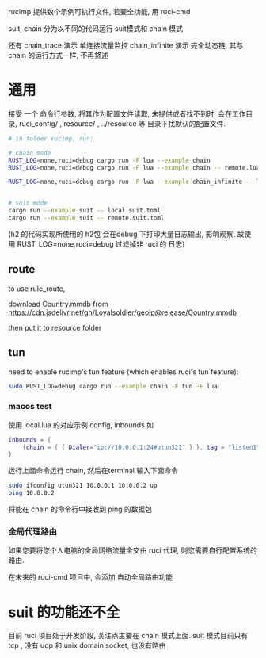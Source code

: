 
rucimp 提供数个示例可执行文件, 若要全功能, 用 ruci-cmd

suit, chain 分为以不同的代码运行 suit模式和 chain 模式

还有 chain_trace 演示 单连接流量监控
chain_infinite 演示 完全动态链, 其与 chain 的运行方式一样, 不再赘述

# 通用

接受 一个 命令行参数, 将其作为配置文件读取, 未提供或者找不到时, 会在工作目录, ruci_config/ , resource/ , ../resource 等 目录下找默认的配置文件.

```sh
# in folder rucimp, run:

# chain mode
RUST_LOG=none,ruci=debug cargo run -F lua --example chain
RUST_LOG=none,ruci=debug cargo run -F lua --example chain -- remote.lua

RUST_LOG=none,ruci=debug cargo run -F lua --example chain_infinite -- local_mux_h2.lua


# suit mode
cargo run --example suit -- local.suit.toml
cargo run --example suit -- remote.suit.toml
```

(h2 的代码实现所使用的 h2包 会在debug 下打印大量日志输出, 影响观察, 故使用 RUST_LOG=none,ruci=debug 过滤掉非
ruci 的 日志)

## route
to use rule_route,

download Country.mmdb from https://cdn.jsdelivr.net/gh/Loyalsoldier/geoip@release/Country.mmdb

then put it to resource folder

## tun

need to enable rucimp's tun feature (which enables ruci's tun feature):

```sh
sudo RUST_LOG=debug cargo run --example chain -F tun -F lua
```

### macos test

使用 local.lua 的对应示例 config, inbounds 如

```lua
inbounds = { 
    {chain = { { Dialer="ip://10.0.0.1:24#utun321" } }, tag = "listen1"} ,
}
```

运行上面命令运行 chain, 然后在terminal 输入下面命令

```sh
sudo ifconfig utun321 10.0.0.1 10.0.0.2 up
ping 10.0.0.2
```

将能在 chain 的命令行中接收到 ping 的数据包

### 全局代理路由

如果您要将您个人电脑的全局网络流量全交由 ruci 代理, 则您需要自行配置系统的路由. 

在未来的 ruci-cmd 项目中, 会添加 自动全局路由功能


# suit 的功能还不全

目前 ruci 项目处于开发阶段, 关注点主要在 chain 模式上面. suit 模式目前只有tcp ,
 没有 udp 和 unix domain socket, 也没有路由
